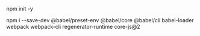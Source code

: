 npm init -y

npm i --save-dev @babel/preset-env @babel/core @babel/cli babel-loader webpack webpack-cli regenerator-runtime core-js@2
